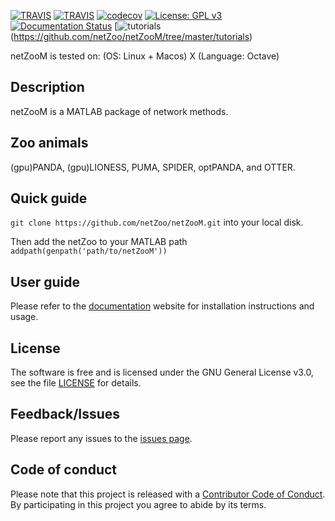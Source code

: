 [![TRAVIS](https://img.shields.io/travis/netZoo/netZooM/master?label=master)](https://travis-ci.org/netZoo/netZooM/)
[![TRAVIS](https://img.shields.io/travis/netZoo/netZooM/devel?label=devel)](https://travis-ci.org/netZoo/netZooM/)
[![codecov](https://codecov.io/gh/netZoo/netZooM/branch/devel/graph/badge.svg)](https://codecov.io/gh/netZoo/netZooM)
[![License: GPL v3](https://img.shields.io/badge/License-GPLv3-blue.svg)](https://www.gnu.org/licenses/gpl-3.0)
[![Documentation Status](https://readthedocs.org/projects/netzoom/badge/?version=latest)](https://netzoom.readthedocs.io/en/latest/?badge=latest)
[![tutorials](https://img.shields.io/badge/netZoo-tutorials-9cf)(https://github.com/netZoo/netZooM/tree/master/tutorials)

netZooM is tested on: (OS: Linux + Macos) X (Language: Octave)

## Description
netZooM is a MATLAB package of network methods.

## Zoo animals
(gpu)PANDA, (gpu)LIONESS, PUMA, SPIDER, optPANDA, and OTTER.

## Quick guide
`git clone https://github.com/netZoo/netZooM.git` into your local disk. 

Then add the netZoo to your MATLAB path `addpath(genpath('path/to/netZooM'))`

## User guide
Please refer to the [documentation](https://netzoom.readthedocs.io/en/latest/) website for installation instructions and usage.

## License
The software is free and is licensed under the GNU General License v3.0, see the file [LICENSE](LICENSE) for details.

## Feedback/Issues
Please report any issues to the [issues page](https://github.com/netZoo/netZooM/issues).

## Code of conduct
Please note that this project is released with a [Contributor Code of Conduct](CONDUCT.md). By participating in this project you agree to abide by its terms.

